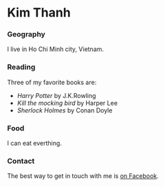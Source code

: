 # Kim Thanh 

### Geography

I live in Ho Chi Minh city, Vietnam.

### Reading

Three of my favorite books are:
- *Harry Potter* by J.K.Rowling
- *Kill the mocking bird* by Harper Lee
- *Sherlock Holmes* by Conan Doyle

### Food

I can eat everthing.

### Contact 

The best way to get in touch with me is [on Facebook](https://facebook.com/kimthanh3001).


